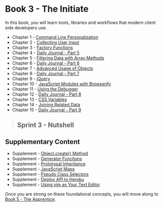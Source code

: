 # Book 3 - The Initiate

In this book, you will learn tools, libraries and workflows that modern client side developers use.

* Chapter 1 - [Command Line Personalization](./chapters/CLI_PERSONALIZATION.md)
* Chapter 2 - [Collecting User Input](./chapters/USER_INPUT.md)
* Chapter 3 - [Factory Functions](./chapters/JS_FACTORY_FUNCTION.md)
* Chapter 4 - [Daily Journal - Part 5](./chapters/DAILY_JOURNAL_SAVING_ENTRIES.md)
* Chapter 5 - [Filtering Data with Array Methods](./chapters/JS_ARRAY_METHODS.md)
* Chapter 6 - [Daily Journal - Part 6](./chapters/DAILY_JOURNAL_FILTERING_MOOD.md)
* Chapter 7 - [Advanced Usage of Objects](./chapters/JS_OBJECT_METHODS_SPREAD.md)
* Chapter 8 - [Daily Journal - Part 7](./chapters/DAILY_JOURNAL_SEARCHING.md)
* Chapter 9 - [jQuery](./chapters/JQUERY.md)
* Chapter 10 - [JavaScript Modules with Browserify](./chapters/JS_MODULES.md)
* Chapter 11 - [Using the Debugger](./chapters/MISC_DEBUGGING.md)
* Chapter 12 - [Daily Journal - Part 8](./chapters/DAILY_JOURNAL_BROWSERIFY.md)
* Chapter 13 - [CSS Variables](./chapters/CSS_VARIABLES.md)
* Chapter 14 - [Joining Related Data](./chapters/JS_JOINING_DATA.md)
* Chapter 15 - [Daily Journal - Part 9](./chapters/DAILY_JOURNAL_MOOD_TABLE.md)

> ## Sprint 3 - Nutshell

## Supplementary Content

* Supplement - [Object.create() Method](./chapters/JS_OBJECT_CREATE.md)
* Supplement - [Generator Functions](./chapters/JS_GENERATOR_FUNCTION.md)
* Supplement - [Prototypal Inheritance](./chapters/PROTOTYPAL.md)
* Supplement - [JavaScript Maps](./chapters/JS_MAPS.md)
* Supplement - [Pseudo Class Selectors](./chapters/CSS_PSEUDOCLASSES.md)
* Supplement - [Deploy API to Heroku](./chapters/JSON_SERVER_HEROKU.md)
* Supplement - [Using vim as Your Text Editor](./chapters/VIM.md)

Once you are strong on these foundational concepts, you will move along to [Book 5 - The Apprentice](../book-4-the-apprentice/README.md).
